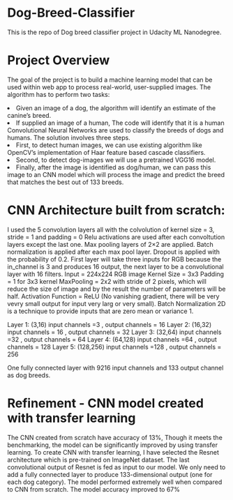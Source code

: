 # Dog-Breed-Classifier
This is the repo of Dog breed classifier project in Udacity ML Nanodegree.

# Project Overview
The goal of the project is to build a machine learning model that can be used within web app to process real-world, user-supplied images. The algorithm has to perform two tasks:

<li>Given an image of a dog, the algorithm will identify an estimate of the canine’s breed.</li>
<li>If supplied an image of a human, The code will identify that it is a human</li>
Convolutional Neural Networks are used to classify the breeds of dogs and humans. The solution involves three steps. 
<li>First, to detect human images, we can use existing algorithm like OpenCV’s implementation of Haar feature based cascade classifiers.</li> <li>Second, to detect dog-images we will use a pretrained VGG16 model.</li> <li>Finally, after the image is identified as dog/human, we can pass this image to an CNN model which will process the image and predict the breed that matches the best out of 133 breeds.</li>

# CNN Architecture built from scratch:

I used the 5 convolution layers all with the colvolution of kernel size = 3, stride = 1 and padding = 0
Relu activations are used after each convoltution layers except the last one.
Max pooling layers of 2×2 are applied.
Batch normalization is applied after each max pool layer.
Dropout is applied with the probability of 0.2.
First layer will take three inputs for RGB because the in_channel is 3 and produces 16 output, the next layer to be a convolutional layer with 16 filters.
Input = 224x224 RGB image
Kernel Size = 3x3
Padding = 1 for 3x3 kernel
MaxPooling = 2x2 with stride of 2 pixels, which will reduce the size of image and by the result the number of parameters will be half.
Activation Function = ReLU (No vanishing gradient, there will be very vevry small output for input very larg or very small).
Batch Normalization 2D is a technique to provide inputs that are zero mean or variance 1.

Layer 1: (3,16) input channels =3 , output channels = 16
Layer 2: (16,32) input channels = 16 , output channels = 32
Layer 3: (32,64) input channels =32 , output channels = 64
Layer 4: (64,128) input channels =64 , output channels = 128
Layer 5: (128,256) input channels =128 , output channels = 256

One fully connected layer with 9216 input channels and 133 output channel as dog breeds.

# Refinement - CNN model created with transfer learning
The CNN created from scratch have accuracy of 13%, Though it meets the benchmarking, the model can be significantly improved by using transfer learning. To create CNN with transfer learning, I have selected the Resnet architecture which is pre-trained on ImageNet dataset. The last convolutional output of Resnet is fed as input to our model. We only need to add a fully connected layer to produce 133-dimensional output (one for each dog category). The model performed extremely well when compared to CNN from scratch. The model accuracy improved to 67%
